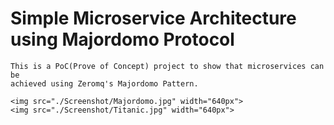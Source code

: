 # Simple Microservice Architecture using Majordomo Protocol
```
This is a PoC(Prove of Concept) project to show that microservices can be 
achieved using Zeromq's Majordomo Pattern.

<img src="./Screenshot/Majordomo.jpg" width="640px">
<img src="./Screenshot/Titanic.jpg" width="640px">
